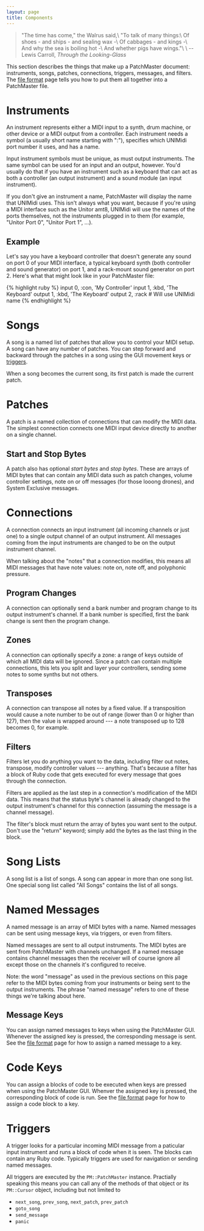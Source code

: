 ```yaml
---
layout: page
title: Components
---
```


> "The time has come," the Walrus said,\\
> "To talk of many things:\\
> Of shoes - and ships - and sealing wax -\\
> Of cabbages - and kings -\\
> And why the sea is boiling hot -\\
> And whether pigs have wings."\\
> \\
> -- Lewis Carroll, _Through the Looking-Glass_

This section describes the things that make up a PatchMaster document:
instruments, songs, patches, connections, triggers, messages, and filters.
The [file format](/file-format.html) page tells you how to put them all
together into a PatchMaster file.

# Instruments

An instrument represents either a MIDI input to a synth, drum machine, or
other device or a MIDI output from a controller. Each instrument needs a
symbol (a usually short name starting with ":"), specifies which UNIMidi
port number it uses, and has a name.

Input instrument symbols must be unique, as must output instruments. The
same symbol can be used for an input and an output, however. You'd usually
do that if you have an instrument such as a keyboard that can act as both a
controller (an output instrument) and a sound module (an input instrument).

If you don't give an instrument a name, PatchMaster will display the name
that UNIMidi uses. This isn't always what you want, because if you're using
a MIDI interface such as the Unitor amt8, UNIMidi will use the names of the
ports themselves, not the instruments plugged in to them (for example,
"Unitor Port 0", "Unitor Port 1", ...).

## Example

Let's say you have a keyboard controller that doesn't generate any sound on
port 0 of your MIDI interface, a typical keyboard synth (both controller and
sound generator) on port 1, and a rack-mount sound generator on port 2.
Here's what that might look like in your PatchMaster file:

{% highlight ruby %}
input  0, :con, 'My Controller'
input  1, :kbd, 'The Keyboard'
output 1, :kbd, 'The Keyboard'
output 2, :rack                 # Will use UNIMidi name
{% endhighlight %}

# Songs

A song is a named list of patches that allow you to control your MIDI setup.
A song can have any number of patches. You can step forward and backward
through the patches in a song using the GUI movement keys or
[triggers](/triggers.html).

When a song becomes the current song, its first patch is made the current
patch.

# Patches

A patch is a named collection of connections that can modify the MIDI data.
The simplest connection connects one MIDI input device directly to another
on a single channel.

## Start and Stop Bytes

A patch also has optional _start bytes_ and _stop bytes_. These are arrays
of MIDI bytes that can contain any MIDI data such as patch changes, volume
controller settings, note on or off messages (for those looong drones), and
System Exclusive messages.

# Connections

A connection connects an input instrument (all incoming channels or just
one) to a single output channel of an output instrument. All messages coming
from the input instruments are changed to be on the output instrument
channel.

When talking about the "notes" that a connection modifies, this means all
MIDI messages that have note values: note on, note off, and polyphonic
pressure.

## Program Changes

A connection can optionally send a bank number and program change to its
output instrument's channel. If a bank number is specified, first the bank
change is sent then the program change.

## Zones

A connection can optionally specify a zone: a range of keys outside of which
all MIDI data will be ignored. Since a patch can contain multiple
connections, this lets you split and layer your controllers, sending some
notes to some synths but not others.

## Transposes

A connection can transpose all notes by a fixed value. If a transposition
would cause a note number to be out of range (lower than 0 or higher than
127), then the value is wrapped around --- a note transposed up to 128
becomes 0, for example.

## Filters

Filters let you do anything you want to the data, including filter out
notes, transpose, modify controller values --- anything. That's because a
filter has a block of Ruby code that gets executed for every message that
goes through the connection.

Filters are applied as the last step in a connection's modification of the
MIDI data. This means that the status byte's channel is already changed to
the output instrument's channel for this connection (assuming the message is
a channel message).

The filter's block must return the array of bytes you want sent to the
output. Don't use the "return" keyword; simply add the bytes as the last
thing in the block.

# Song Lists

A song list is a list of songs. A song can appear in more than one song
list. One special song list called "All Songs" contains the list of all
songs.

# Named Messages

A named message is an array of MIDI bytes with a name. Named messages can be
sent using message keys, via triggers, or even from filters.

Named messages are sent to all output instruments. The MIDI bytes are sent
from PatchMaster with channels unchanged. If a named message contains
channel messages then the receiver will of course ignore all except those on
the channels it's configured to receive.

Note: the word "message" as used in the previous sections on this page refer
to the MIDI bytes coming from your instruments or being sent to the output
instruments. The phrase "named message" refers to one of these things we're
talking about here.

## Message Keys

You can assign named messages to keys when using the PatchMaster GUI.
Whenever the assigned key is pressed, the corresponding message is sent. See
the [file format](/file-format.html) page for how to assign a named message
to a key.

# Code Keys

You can assign a blocks of code to be executed when keys are pressed when
using the PatchMaster GUI. Whenver the assigned key is pressed, the
corresponding block of code is run. See the [file format](/file-format.html)
page for how to assign a code block to a key.

# Triggers

A trigger looks for a particular incoming MIDI message from a paticular
input instrument and runs a block of code when it is seen. The blocks can
contain any Ruby code. Typically triggers are used for navigation or sending
named messages.

All triggers are executed by the `PM::PatchMaster` instance. Practially
speaking this means you can call any of the methods of that object or its
`PM::Cursor` object, including but not limited to

- `next_song`, `prev_song`, `next_patch`, `prev_patch`
- `goto_song`
- `send_message`
- `panic`
